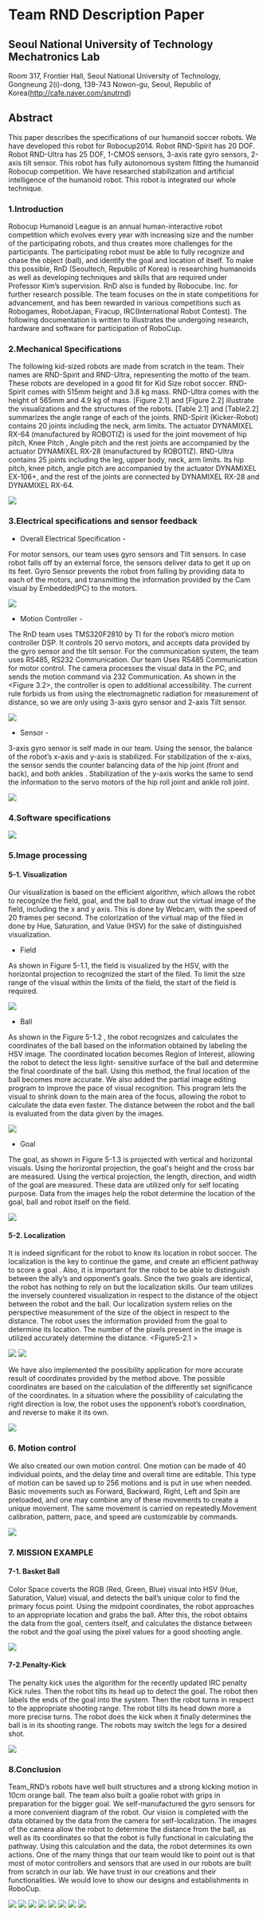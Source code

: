 # Team RND Description Paper

## Seoul National University of Technology Mechatronics Lab

Room 317, Frontier Hall, Seoul National University of Technology, Gongneung 2(i)-dong, 139-743 Nowon-gu, Seoul, Republic of Korea(http://cafe.naver.com/snutrnd)

## Abstract

 This paper describes the specifications of our humanoid soccer robots. We have developed this robot for Robocup2014. Robot RND-Spirit has 20 DOF. Robot RND-Ultra has 25 DOF, 1-CMOS sensors, 3-axis rate gyro sensors, 2-axis tilt sensor. This robot has fully autonomous system fitting the humanoid Robocup competition. We have researched stabilization and artificial intelligence of the humanoid robot. This robot is integrated our whole technique.

### 1.Introduction

Robocup Humanoid League is an annual human-interactive robot competition which
evolves every year with increasing size and the number of the participating robots, and thus creates more challenges for the participants. The participating robot must be able to fully recognize and chase the object (ball), and identify the goal and location of itself. To make this possible, RnD (Seoultech, Republic of Korea) is researching humanoids as well as developing techniques and skills that are required under Professor Kim’s supervision. RnD also is funded by Robocube. Inc. for further research possible. The team focuses on the in state competitions for advancement, and has been rewarded in various competitions such as Robogames, RobotJapan, Firacup, IRC(International Robot Contest). The following documentation is written to illustrates the undergoing research, hardware and software for participation of RoboCup.

### 2.Mechanical Specifications

The following kid-sized robots are made from scratch in the team. Their names are RND-Spirit and RND-Ultra, representing the motto of the team. These robots are developed in a good fit for Kid Size robot soccer. RND-Spirit comes with 515mm height and 3.8 kg mass. RND-Ultra comes with the height of 565mm and 4.9 kg of mass. [Figure 2.1] and [Figure 2.2] illustrate the visualizations and the structures of the robots. [Table 2.1] and [Table2.2] summarizes the angle range of each of the joints. RND-Spirit (Kicker-Robot) contains 20 joints including the neck, arm limits. The actuator DYNAMIXEL RX-64 (manufactured by ROBOTIZ) is used for the joint movement of hip pitch, Knee Pitch , Angle pitch and the rest joints are accompanied by the actuator DYNAMIXEL RX-28 (manufactured by ROBOTIZ). RND-Ultra contains 25 joints including the leg, upper body, neck, arm limits. Its hip pitch, knee pitch, angle pitch are accompanied by the actuator DYNAMIXEL EX-106+, and the rest of the joints are connected by DYNAMIXEL RX-28 and DYNAMIXEL RX-64.

<img src="./images/1.png"  class="center" >

### 3.Electrical specifications and sensor feedback

- Overall Electrical Specification -

For motor sensors, our team uses gyro sensors and Tilt sensors. In case robot falls off by an external force, the sensors deliver data to get it up on its feet. Gyro Sensor prevents the robot from falling by providing data to each of the motors, and transmitting the information provided by the Cam visual by Embedded(PC) to the motors.

<img src="./images/2.png"  class="center">

- Motion Controller -

The RnD team uses TMS320F2810 by TI for the robot’s micro motion controller DSP. It controls 20 servo motors, and accepts data provided by the gyro sensor and the tilt sensor. For the communication system, the team uses RS485, RS232 Communication. Our
team Uses RS485 Communication for motor control. The camera processes the visual data in the PC, and sends the motion command via 232 Communication. As shown in the <Figure 3.2>, the controller is open to additional accessibility. The current rule forbids us from using the electromagnetic radiation for measurement of distance, so we are only using 3-axis gyro sensor and 2-axis Tilt sensor.

<img src="./images/3.png"  class="center">

- Sensor -

3-axis gyro sensor is self made in our team. Using the sensor, the balance of the robot’s x-axis and y-axis is stabilized. For stabilization of the x-aixs, the sensor sends the counter balancing data of the hip joint (front and back), and both ankles . Stabilization of the y-axis works the same to send the information to the servo motors of the hip roll joint and ankle roll joint.

<img src="./images/4.png"  class="center">

### 4.Software specifications

<img src="./images/5.png"  class="center">


### 5.Image processing

#### 5-1. Visualization

Our visualization is based on the efficient algorithm, which allows the robot to recognize the field, goal, and the ball to draw out the virtual image of the field, including the x and y axis. This is done by Webcam, with the speed of 20 frames per second. The colorization of the virtual map of the filed in done by Hue, Saturation, and Value (HSV) for the sake of distinguished visualization.


- Field

As shown in Figure 5-1.1, the field is visualized by the HSV, with the horizontal projection to recognized the start of the filed. To limit the size range of the visual within the limits of the field, the start of the field is required.


<img src="./images/6.png"  class="center">

- Ball

As shown in the Figure 5-1.2 , the robot recognizes and calculates the coordinates of the ball based on the information obtained by labeling the HSV image. The coordinated location becomes Region of Interest, allowing the robot to detect the less light- sensitive surface of the ball and determine the final coordinate of the ball. Using this method, the final location of the ball becomes more accurate. We also added the partial image editing program to improve the pace of visual recognition. This program lets the visual to shrink down to the main area of the focus, allowing the robot to calculate the data even
faster. The distance between the robot and the ball is evaluated from the data given by the images.


<img src="./images/7.png"  class="center">

- Goal

The goal, as shown in Figure 5-1.3 is projected with vertical and horizontal visuals. Using the horizontal projection, the goal's height and the cross bar are measured. Using the vertical projection, the length, direction, and width of the goal are measured. These data are utilized only for self locating purpose. Data from the images help the robot determine the location of the goal, ball and robot itself on the field.


<img src="./images/8.png"  class="center">


#### 5-2. Localization

It is indeed significant for the robot to know its location in robot soccer. The localization is the key to continue the game, and create an efficient pathway to score a goal . Also, it is important for the robot to be able to distinguish between the
ally’s and opponent’s goals. Since the two goals are identical, the robot has nothing to rely on but the localization skills. Our team utilizes the inversely countered visualization in respect to the distance of the object between the robot and the ball. Our localization system relies on the perspective measurement of the size of the object in respect to the distance.
The robot uses the information provided from the goal to determine its location. The number of the pixels present in the image is utilized accurately determine the distance. <Figure5-2.1 >


<img src="./images/9.png"  class="center">


<img src="./images/10.png"  class="center">

We have also implemented the possibility application for more accurate result of coordinates provided by the method above. The possible coordinates are based on the calculation of the differently set significance of the coordinates. In a situation where the possibility of calculating the right direction is low, the robot uses the opponent’s robot’s coordination, and reverse to make it its own.

<img src="./images/11.png"  class="center">

### 6. Motion control

We also created our own motion control. One motion can be made of 40 individual points, and the delay time and overall time are editable. This type of motion can be saved up to 256 motions and is put in use when needed. Basic movements such as Forward, Backward, Right, Left and Spin are preloaded, and one may combine any of these movements to create a unique movement. The same movement is carried on repeatedly.Movement calibration, pattern, pace, and speed are customizable by commands.


<img src="./images/12.png"  class="center">


### 7. MISSION EXAMPLE

#### 7-1. Basket Ball

Color Space coverts the RGB (Red, Green, Blue) visual into HSV (Hue, Saturation, Value) visual, and detects the ball’s unique color to find the primary focus point. Using the midpoint coordinates, the robot approaches to an appropriate location and grabs the ball. After this, the robot obtains the data from the goal, centers itself, and calculates the distance between the robot and the goal using the pixel values for a good shooting angle.

<img src="./images/13.png"  class="center">

#### 7-2.Penalty-Kick

The penalty kick uses the algorithm for the recently updated IRC penalty Kick rules. Then the robot tilts its head up to detect the goal. The robot then labels the ends of the goal into the system. Then the robot turns in respect to the appropriate shooting range. The robot tilts its head down more a more precise turns. The robot does the kick when it finally
determines the ball is in its shooting range. The robots may switch the legs for a desired shot.

<img src="./images/14.png"  class="center">


### 8.Conclusion

Team_RND’s robots have well built structures and a strong kicking motion in 10cm orange ball. The team also built a goalie robot with grips in preparation for the bigger goal. We self-manufactured the gyro sensors for a more convenient diagram of the robot. Our vision is completed with the data obtained by the data from the camera for self-localization. The images of the camera allow the robot to determine the distance from the ball, as well as its coordinates so that the robot is fully functional in calculating the pathway. Using this calculation and the data, the robot determines its own actions. One of
the many things that our team would like to point out is that most of motor controllers and sensors that are used in our robots are built from scratch in our lab. We have trust in our creations and their functionalities. We would love to show our designs and establishments in RoboCup.




















<img src="./images/news4.png"  class="center">

<img src="./images/news5.png"  class="center">

<img src="./images/news6.png"  class="center">

<img src="./images/news7.png"  class="center">

<img src="./images/news3.png"  class="center">

<img src="./images/news8.png"  class="center">

<img src="./images/news1.png"  class="center">

<img src="./images/news2.png"  class="center">



